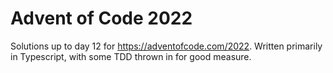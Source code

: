 # Advent of Code 2022

Solutions up to day 12 for https://adventofcode.com/2022.
Written primarily in Typescript, with some TDD thrown in for good measure.
